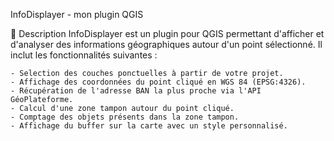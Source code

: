 InfoDisplayer - mon plugin QGIS


📌 Description
InfoDisplayer est un plugin pour QGIS permettant d'afficher et d'analyser des informations géographiques autour d'un point sélectionné. Il inclut les fonctionnalités suivantes :

    - Selection des couches ponctuelles à partir de votre projet.
    - Affichage des coordonnées du point cliqué en WGS 84 (EPSG:4326).
    - Récupération de l'adresse BAN la plus proche via l'API GéoPlateforme.
    - Calcul d'une zone tampon autour du point cliqué.
    - Comptage des objets présents dans la zone tampon.
    - Affichage du buffer sur la carte avec un style personnalisé. 

